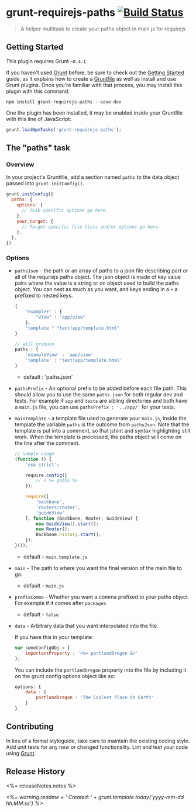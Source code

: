 # grunt-requirejs-paths [![Build Status](https://travis-ci.org/Solid-Interactive/masseuse.png?branch=bower)](https://travis-ci.org/pajtai/grunt-requirejs-paths)

> A helper multitask to create your paths object in main.js for requirejs

## Getting Started
This plugin requires Grunt `~0.4.1`

If you haven't used [Grunt](http://gruntjs.com/) before, be sure to check out the [Getting Started](http://gruntjs.com/getting-started) guide, as it explains how to create a [Gruntfile](http://gruntjs.com/sample-gruntfile) as well as install and use Grunt plugins. Once you're familiar with that process, you may install this plugin with this command:

```shell
npm install grunt-requirejs-paths --save-dev
```

One the plugin has been installed, it may be enabled inside your Gruntfile with this line of JavaScript:

```js
grunt.loadNpmTasks('grunt-requirejs-paths');
```

## The "paths" task

### Overview
In your project's Gruntfile, add a section named `paths` to the data object passed into `grunt.initConfig()`.

```js
grunt.initConfig({
  paths: {
    options: {
      // Task-specific options go here.
    },
    your_target: {
      // Target-specific file lists and/or options go here.
    },
  },
})
```

### Options

* `pathsJson` - the path or an array of paths to a json file describing part or all of the requirejs paths object. The
json object is made of key value pairs where the value is a string or on object used to build the paths object.
You can nest as much as you want, and keys ending in a `+` a prefixed to nested keys.

    ```javascript
    {
        "example+" : {
            "View" : "app/view"
        },
        "template " "text!app/template.html"
    }

    // will produce
    paths : {
        'exampleView' : 'app/view'
        'template' : 'text!app/template.html'
    }
    ```

    * default : 'paths.json'

* `pathsPrefix` - An optional prefix to be added before each file path. This should allow you to use the same `paths.json`
for both regular dev and tests. For example if `app` and `tests` are sibling directories and both have a `main.js` file,
you can use `pathsPrefix : '../app/'` for your tests.

* `mainTemplate` - a template file used to generate your `main.js`, inside the template the variable `paths` is the
outcome from `pathsJson`. Note that the template is put into a comment, so that jshint and syntax highlighting still work.
When the template is processed, the paths object will come on the line after the comment.

    ```javascript
    // sample usage
    (function () {
        'use strict';

        require.config({
            // < %= paths %>
        });

        require([
            'backbone',
            'routers/router',
            'guideView'
        ], function (Backbone, Router, GuideView) {
            new GuideView().start();
            new Router();
            Backbone.history.start();
        });
    }());
    ```

    * default - `main.template.js`
* `main` - The path to where you want the final version of the main file to go.
    * default - `main.js`

* `prefixComma` - Whether you want a comma prefixed to your paths object. For example if it comes after `packages`.
    * default - `false`

* `data` - Arbitrary data that you want interpolated into the file.

    If you have this in your template:
    ```javascript
    var someConfigObj = {
        importantProperty : '<%= portlandOregon &>'
    };
    ```
    You can include the `portlandOregon` property into the file by including it on the grunt config options object like so:
    ```javascript
    options: {
        data : {
            portlandOregon : 'The Coolest Place On Earth'
        }
    }
    ```

## Contributing
In lieu of a formal styleguide, take care to maintain the existing coding style. Add unit tests for any new or changed functionality. Lint and test your code using [Grunt](http://gruntjs.com/).

## Release History

<%= releaseNotes.notes %>

_<%= warning.readme  + ' Created: ' + grunt.template.today('yyyy-mm-dd hh:MM:ss') %>_
